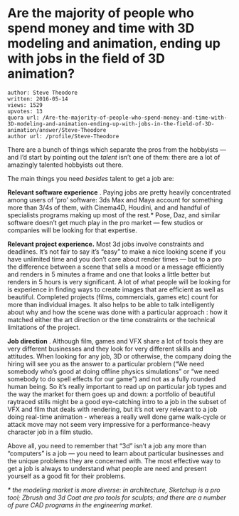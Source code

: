 # Are the majority of people who spend money and time with 3D modeling and animation, ending up with jobs in the field of 3D animation?

	author: Steve Theodore
	written: 2016-05-14
	views: 1529
	upvotes: 13
	quora url: /Are-the-majority-of-people-who-spend-money-and-time-with-3D-modeling-and-animation-ending-up-with-jobs-in-the-field-of-3D-animation/answer/Steve-Theodore
	author url: /profile/Steve-Theodore


There are a bunch of things which separate the pros from the hobbyists — and I’d start by pointing out the _talent_  isn’t one of them: there are a lot of amazingly talented hobbyists out there.

The main things you need _besides_ talent to get a job are:

__Relevant software experience__ . Paying jobs are pretty heavily concentrated among users of ‘pro’ software: 3ds Max and Maya account for something more than 3/4s of them, with Cinema4D, Houdini, and and handful of specialists programs making up most of the rest.* Pose, Daz, and similar software doesn’t get much play in the pro market — few studios or companies will be looking for that expertise.

__Relevant project experience.__  Most 3d jobs involve constraints and deadlines. It’s not fair to say it’s “easy” to make a nice looking scene if you have unlimited time and you don’t care about render times — but to a pro the difference between a scene that sells a mood or a message efficiently and renders in 5 minutes a frame and one that looks a little better but renders in 5 hours is very significant. A lot of what people will be looking for is experience in finding ways to create images that are efficient as well as beautiful. Completed projects (films, commercials, games etc) count for more than individual images. It also helps to be able to talk intelligently about why and how the scene was done with a particular approach : how it matched either the art direction or the time constraints or the technical limitations of the project.

__Job direction__ . Although film, games and VFX share a lot of tools they are very different businesses and they look for very different skills and attitudes. When looking for any job, 3D or otherwise, the company doing the hiring will see you as the answer to a particular problem (“We need somebody who’s good at doing offline physics simulations” or “we need somebody to do spell effects for our game”) and not as a fully rounded human being. So it’s really important to read up on particular job types and the way the market for them goes up and down: a portfolio of beautiful raytraced stills might be a good eye-catching intro to a job in the subset of VFX and film that deals with rendering, but it’s not very relevant to a job doing real-time animation - whereas a really well done game walk-cycle or attack move may not seem very impressive for a performance-heavy character job in a film studio.

Above all, you need to remember that “3d” isn’t a job any more than “computers” is a job — you need to learn about particular businesses and the unique problems they are concerned with. The most effective way to get a job is always to understand what people are need and present yourself as a good fit for their problems.

_* the modeling market is more diverse: in architecture, Sketchup is a pro tool; Zbrush and 3d Coat are pro tools for sculpts; and there are a number of pure CAD programs in the engineering market._ 

